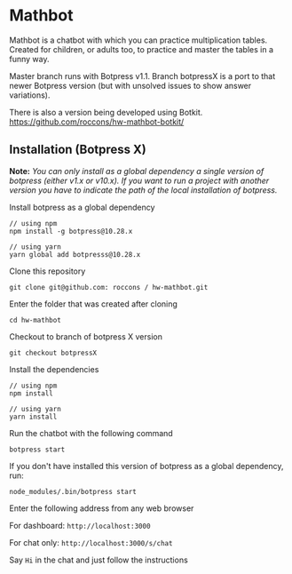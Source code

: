 # Mathbot

Mathbot is a chatbot with which you can practice multiplication tables. Created for children, or adults too, to practice and master the tables
in a funny way.

Master branch runs with Botpress v1.1. Branch botpressX is a port to that newer Botpress version (but with unsolved issues to show answer variations).

There is also a version being developed using Botkit. https://github.com/roccons/hw-mathbot-botkit/


## Installation (Botpress X)

__Note:__ *You can only install as a global dependency a single version of botpress (either v1.x or v10.x). If you want to run a project with another version you have to indicate the path of the local installation of botpress.*

Install botpress as a global dependency

```
// using npm
npm install -g botpress@10.28.x

// using yarn
yarn global add botpresss@10.28.x
```

Clone this repository

`git clone git@github.com: roccons / hw-mathbot.git`

Enter the folder that was created after cloning

`cd hw-mathbot`

Checkout to branch of botpress X version

`git checkout botpressX`

Install the dependencies

```
// using npm
npm install

// using yarn
yarn install
```

Run the chatbot with the following command

`botpress start`

If you don't have installed this version of botpress as a global dependency, run:

`node_modules/.bin/botpress start`

Enter the following address from any web browser

For dashboard:
`http://localhost:3000`

For chat only:
`http://localhost:3000/s/chat`


Say `Hi` in the chat and just follow the instructions